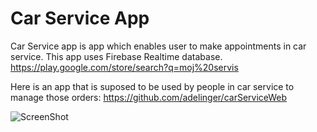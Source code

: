 # Car Service App

Car Service app is app which enables user to make appointments in car service. This app uses Firebase Realtime database. 
https://play.google.com/store/search?q=moj%20servis

Here is an app that is suposed to be used by people in car service to manage those orders:
https://github.com/adelinger/carServiceWeb

![ScreenShot](https://{https://lh3.googleusercontent.com/cXRAjh9g7V5VzV161-d05DgptqxVP0BGmRJjnkuH_62xNtVpvXeX6dGFkoCUPjpaFYw=w1609-h813-rw})
